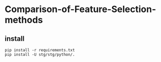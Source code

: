 # Comparison-of-Feature-Selection-methods
## install
```
pip install -r requirements.txt
pip install -U stg/stg/python/.
```
